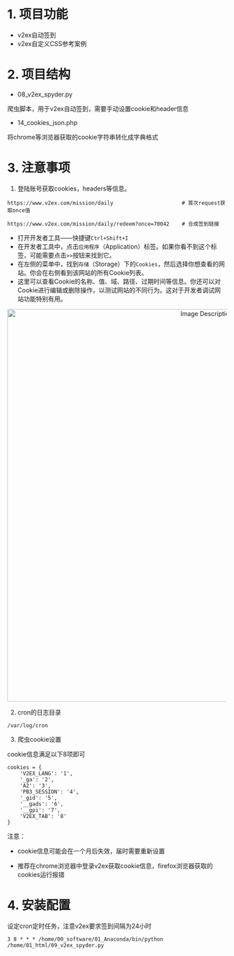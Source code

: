 # 1. 项目功能

- v2ex自动签到
- v2ex自定义CSS参考案例

# 2. 项目结构

- 08_v2ex_spyder.py

爬虫脚本，用于v2ex自动签到，需要手动设置cookie和header信息

- 14_cookies_json.php

将chrome等浏览器获取的cookie字符串转化成字典格式



# 3. 注意事项


1. 登陆账号获取cookies，headers等信息。
```
https://www.v2ex.com/mission/daily                      # 首次request获取once值

https://www.v2ex.com/mission/daily/redeem?once=70042    # 合成签到链接
```   

- 打开开发者工具——快捷键`Ctrl+Shift+I`
- 在开发者工具中，点击`应用程序`（Application）标签。如果你看不到这个标签，可能需要点击`>>`按钮来找到它。
- 在左侧的菜单中，找到`存储`（Storage）下的`Cookies`，然后选择你想查看的网站。你会在右侧看到该网站的所有Cookie列表。
- 这里可以查看Cookie的名称、值、域、路径、过期时间等信息。你还可以对Cookie进行编辑或删除操作，以测试网站的不同行为。这对于开发者调试网站功能特别有用。

<p align="center">
<img src="https://19640810.xyz/05_image/01_imageHost/20240401-210732.png" alt="Image Description" width="900">
</p>


2. cron的日志目录
```
/var/log/cron
```

3. 爬虫cookie设置

cookie信息满足以下8项即可

```
cookies = {
    'V2EX_LANG': '1',
    '_ga': '2',
    'A2': '3',
    'PB3_SESSION': '4',
    '_gid': '5',
    '__gads': '6',
    '__gpi': '7',
    'V2EX_TAB': '8'
}
```
注意：

- cookie信息可能会在一个月后失效，届时需要重新设置

- 推荐在chrome浏览器中登录v2ex获取cookie信息，firefox浏览器获取的cookies运行报错

# 4. 安装配置

设定cron定时任务，注意v2ex要求签到间隔为24小时
```
3 8 * * * /home/00_software/01_Anaconda/bin/python /home/01_html/09_v2ex_spyder.py

```



